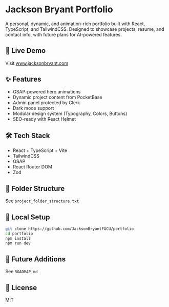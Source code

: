 # Jackson Bryant Portfolio

A personal, dynamic, and animation-rich portfolio built with React, TypeScript, and TailwindCSS. Designed to showcase projects, resume, and contact info, with future plans for AI-powered features.

## 🚀 Live Demo
Visit www.jacksonbryant.com

## ✨ Features
- GSAP-powered hero animations
- Dynamic project content from PocketBase
- Admin panel protected by Clerk
- Dark mode support
- Modular design system (Typography, Colors, Buttons)
- SEO-ready with React Helmet

## 🛠 Tech Stack
- React + TypeScript + Vite
- TailwindCSS
- GSAP
- React Router DOM
- Zod
## 📁 Folder Structure
See `project_folder_structure.txt`

## 🔧 Local Setup
```bash
git clone https://github.com/JacksonBryantFGCU/portfolio
cd portfolio
npm install
npm run dev
```

## 📌 Future Additions
See `ROADMAP.md`

## 📄 License
MIT
